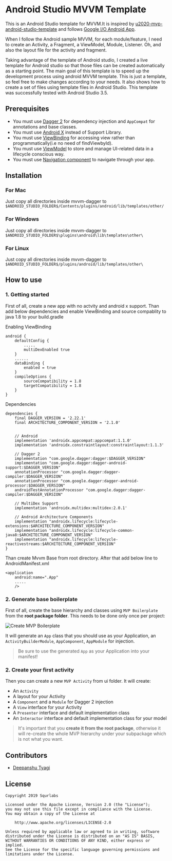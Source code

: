 # Android Studio MVVM Template

This is an Android Studio template for MVVM.It is inspired by [u2020-mvp-android-studio-template](https://github.com/LiveTyping/u2020-mvp-android-studio-template) and follows [Google I/O Android App](https://github.com/google/iosched).

When I follow the Android sample MVVM, for each module/feature, I need to create an Activity, a Fragment, a ViewModel, Module, Listener. Oh, and also the layout file for the activity and fragment.

Taking advantage of the template of Android studio, I created a live template for Android studio so that those files can be created automatically as a starting point. The main goal of this template is to speed up the development process using android MVVM template. This is just a template, so feel free to make changes according to your needs. It also shows how to create a set of files using template files in Android Studio. This template was successfully tested with Android Studio 3.5.

## Prerequisites

- You must use [Dagger 2](http://google.github.io/dagger/) for dependency injection and `AppCompat` for annotations and base classes.
- You must use [Android X](https://developer.android.com/jetpack/androidx) instead of Support Library.
- You must use [ViewBinding](https://developer.android.com/jetpack/androidx) for accessing view rather than programmatically(i.e no need of findViewbyId).
- You must use [ViewModel](https://developer.android.com/topic/libraries/architecture/viewmodel) to store and manage UI-related data in a lifecycle conscious way.
- You must use [Navigation component](https://developer.android.com/guide/navigation/navigation-getting-started) to navigate through your app.

## Installation

### For Mac

Just copy all directories inside mvvm-dagger to `$ANDROID_STUDIO_FOLDER$/Contents/plugins/android/lib/templates/other/`

### For Windows

Just copy all directories inside mvvm-dagger to `$ANDROID_STUDIO_FOLDER$\plugins\android\lib\templates\other\`

### For Linux

Just copy all directories inside mvvm-dagger to `$ANDROID_STUDIO_FOLDER$/plugins/android/lib/templates/other\`

## How to use

### 1. Getting started

First of all, create a new app with no actvity and android x support. Than add below dependencies and enable ViewBinding and source compablity to java 1.8 to your build.gradle

Enabling ViewBinding
```
android {
    defaultConfig {
        .....
        multiDexEnabled true
    }
    ......
    dataBinding {
        enabled = true
    }
    compileOptions {
        sourceCompatibility = 1.8
        targetCompatibility = 1.8
    }
}
```

Dependencies
```
dependencies {
    final DAGGER_VERSION = '2.22.1'
    final ARCHITECTURE_COMPONENT_VERSION = '2.1.0'


    // Android
    implementation 'androidx.appcompat:appcompat:1.1.0'
    implementation 'androidx.constraintlayout:constraintlayout:1.1.3'

    // Dagger 2
    implementation "com.google.dagger:dagger:$DAGGER_VERSION"
    implementation "com.google.dagger:dagger-android-support:$DAGGER_VERSION"
    annotationProcessor "com.google.dagger:dagger-compiler:$DAGGER_VERSION"
    annotationProcessor "com.google.dagger:dagger-android-processor:$DAGGER_VERSION"
    androidTestAnnotationProcessor "com.google.dagger:dagger-compiler:$DAGGER_VERSION"

    // MultiDex Support
    implementation 'androidx.multidex:multidex:2.0.1'

    // Android Architecture Components
    implementation "androidx.lifecycle:lifecycle-extensions:$ARCHITECTURE_COMPONENT_VERSION"
    implementation "androidx.lifecycle:lifecycle-common-java8:$ARCHITECTURE_COMPONENT_VERSION"
    implementation "androidx.lifecycle:lifecycle-reactivestreams:$ARCHITECTURE_COMPONENT_VERSION"
}
```

Than create Mvvm Base from root directory. After that add below line to AndroidManifest.xml

```
<application
    android:name=".App"
    .....
    />
```

### 2. Generate base boilerplate

First of all, create the base hierarchy and classes using `MVP Boilerplate` from the **root package folder**. This needs to be done only once per project:

![Create MVP Boilerplate](static/createboilerplate.png "Create MVP Boilerplate")

It will generate an `App` class that you should use as your Application, an `ActivityBuilderModule`, `AppComponent`, `AppModule` for injection.

> Be sure to use the generated `App` as your Application into your manifest!

### 2. Create your first activity

Then you can create a new `MVP Activity` from ui folder. It will create:

- An `Activity`
- A layout for your Activity
- A `Component` and a `Module` for Dagger 2 injection
- A `View` interface for your Activity
- A `Presenter` interface and default implementation class
- An `Interactor` interface and default implementation class for your model

> It's important that you **create it from the root package**, otherwise it will re-create the whole MVP hierarchy under your subpackage which is not what you want.

## Contributors

- [Deepanshu Tyagi](https://github.com/deepanshut041)

## License

```
Copyright 2019 Squrlabs

Licensed under the Apache License, Version 2.0 (the "License");
you may not use this file except in compliance with the License.
You may obtain a copy of the License at

    http://www.apache.org/licenses/LICENSE-2.0

Unless required by applicable law or agreed to in writing, software
distributed under the License is distributed on an "AS IS" BASIS,
WITHOUT WARRANTIES OR CONDITIONS OF ANY KIND, either express or implied.
See the License for the specific language governing permissions and
limitations under the License.
```
